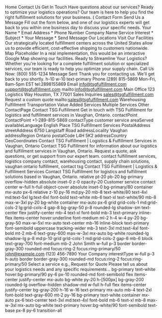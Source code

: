 Home
Contact Us
Get In
Touch
Have questions about our services? Ready to optimize your logistics operations? 
              Our team is here to help you find the right fulfillment solutions for your business.
(
Contact Form
Send Us a
Message
Fill out the form below, and one of our logistics experts will get back to you 
                within one business day to discuss your specific needs.
Your Name *
Email Address *
Phone Number
Company Name
Service Interest *
Subject *
Your Message *
Send Message
Our Locations
Visit Our
Facilities
Our strategically located fulfillment centers across the United States allow us to provide 
              efficient, cost-effective shipping to customers nationwide.
Map Placeholder
In a real implementation, this would be an interactive Google Map showing our facilities.
Ready to Streamline Your Logistics?
Whether you're looking for a complete fulfillment solution or specialized services, 
              our team is ready to help you optimize your supply chain.
Call Us Now: (800) 555-1234
Message Sent
Thank you for contacting us. We'll get back to you shortly.
h-10 w-10 text-primary
Phone
(289) 815-5869
Mon-Fri, 8am-5pm EST
tel:2898155869
Email
info@tsgfulfillment.com
support@tsgfulfillment.com
mailto:info@tsgfulfillment.com
Main Office
123 Logistics Way
Houston, TX 77001
Sales Inquiries
sales@tsgfulfillment.com
Request a custom quote
mailto:sales@tsgfulfillment.com
Warehousing
Fulfillment
Transportation
Value Added Services
Multiple Services
Other
ContactPage
Contact TSG Fulfillment
Get in touch with TSG Fulfillment for logistics and fulfillment services in Vaughan, Ontario.
contactPoint
ContactPoint
+1-289-815-5869
contactType
customer service
areaServed
availableLanguage
English
Place
TSG Fulfillment Services
PostalAddress
streetAddress
6750 Langstaff Road
addressLocality
Vaughan
addressRegion
Ontario
postalCode
L4H 5K2
addressCountry
GeoCoordinates
Contact TSG Fulfillment | Logistics & Fulfillment Services in Vaughan, Ontario
Contact TSG Fulfillment for information about our logistics and fulfillment services in Vaughan, Ontario. Request a quote, ask questions, or get support from our expert team.
contact fulfillment services, logistics company contact, warehousing contact, supply chain solutions, vaughan ontario fulfillment, contact tsg
Contact TSG Fulfillment | Logistics & Fulfillment Services
Contact TSG Fulfillment for logistics and fulfillment solutions based in Vaughan, Ontario.
relative pt-20 pb-20 bg-primary overflow-hidden
absolute inset-0 z-0 opacity-20
Customer service contact center
w-full h-full object-cover
absolute inset-0 bg-primary/80
container mx-auto px-6 relative z-10 py-16 md:py-20
mb-8 text-white/80
text-4xl md:text-5xl lg:text-6xl font-bold text-white mb-6
text-xl text-white/90 mb-8 max-w-3xl
py-20 bg-white
container mx-auto px-6
grid grid-cols-1 md:grid-cols-2 lg:grid-cols-4 gap-8
bg-gray-50 p-8 rounded-lg shadow-sm text-center
flex justify-center mb-4
text-xl font-bold mb-3
text-primary inline-flex items-center hover:underline font-medium
ml-2 h-4 w-4
py-20 bg-gray-50
max-w-5xl mx-auto
text-center mb-16
inline-block text-primary font-semibold uppercase tracking-wider mb-3
text-3xl md:text-4xl font-bold mt-2 mb-6
text-gray-600 max-w-3xl mx-auto
bg-white rounded-lg shadow-lg p-8 md:p-10
grid grid-cols-1 md:grid-cols-2 gap-6 mb-6
block text-gray-700 font-medium mb-2
John Smith
w-full p-3 border border-gray-300 rounded-md focus:ring-2 focus:ring-primary/50
john@example.com
(123) 456-7890
Your Company
interestType
w-full p-3 h-auto border border-gray-300 rounded-md focus:ring-2 focus:ring-primary/50
Select a service
e.g., Request for Quote
Please tell us about your logistics needs and any specific requirements...
bg-primary text-white hover:bg-primary/90 py-6 px-10 rounded-md font-semibold flex items-center justify-center mx-auto
bg-white py-20
h-[500px] bg-gray-200 rounded-lg overflow-hidden shadow-md
w-full h-full flex items-center justify-center bg-gray-200
h-16 w-16 text-primary mx-auto mb-4
text-2xl font-bold
text-gray-600 mt-2
py-16 bg-primary text-white
container mx-auto px-6 text-center
text-3xl md:text-4xl font-bold mb-6
text-xl mb-8 max-w-3xl mx-auto
bg-white text-primary hover:bg-white/90 font-semibold text-base px-8 py-6 transition-all
